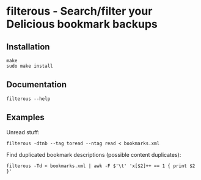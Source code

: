 filterous - Search/filter your Delicious bookmark backups
=========

Installation
------------

    make
    sudo make install

Documentation
-------------

    filterous --help

Examples
--------

Unread stuff:

    filterous -dtnb --tag toread --ntag read < bookmarks.xml

Find duplicated bookmark descriptions (possible content duplicates):

    filterous -Td < bookmarks.xml | awk -F $'\t' 'x[$2]++ == 1 { print $2 }'
